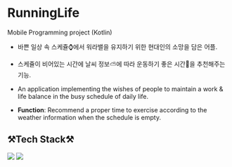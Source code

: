 # RunningLife

Mobile Programming project (Kotlin)

- 바쁜 일상 속 스케쥴⌚에서 워라밸을 유지하기 위한 현대인의 소망을 담은 어플.
- 스케쥴이 비어있는 시간에 날씨 정보⛅에 따라 운동하기 좋은 시간🏃을 추천해주는 기능.

- An application implementing the wishes of people to maintain a work & life balance in the busy schedule of daily life.
- **Function**: Recommend a proper time to exercise according to the weather information when the schedule is empty.


## ⚒️Tech Stack⚒️
<img src="https://img.shields.io/badge/Android-3DDC84?style=for-the-badge&logo=Android&logoColor=white"> <img src="https://img.shields.io/badge/Kotlin-7F52FF?style=for-the-badge&logo=Kotlin&logoColor=white"> 
<br><br> 
